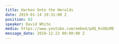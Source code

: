 ```yaml
---
title: Harken Unto the Heralds
date: 2019-01-14 19:31:00 Z
position: 62
speaker: David White
media: https://www.youtube.com/embed/pdQ_KxOQsME
message_date: 2018-12-23 00:00:00 Z
---
```


